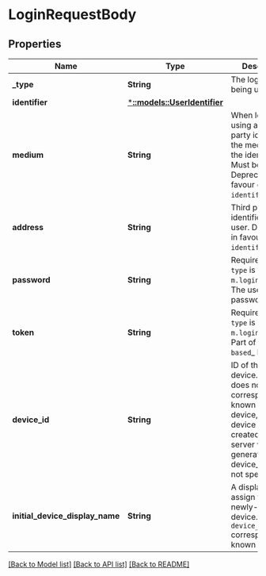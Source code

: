 # LoginRequestBody

## Properties

Name | Type | Description | Notes
------------ | ------------- | ------------- | -------------
**_type** | **String** | The login type being used. | 
**identifier** | [***::models::UserIdentifier**](user_identifier.md) |  | [optional] 
**medium** | **String** | When logging in using a third party identifier, the medium of the identifier. Must be 'email'.  Deprecated in favour of ``identifier``. | [optional] 
**address** | **String** | Third party identifier for the user.  Deprecated in favour of ``identifier``. | [optional] 
**password** | **String** | Required when ``type`` is ``m.login.password``. The user's password. | [optional] 
**token** | **String** | Required when ``type`` is ``m.login.token``. Part of `Token-based`_ login. | [optional] 
**device_id** | **String** | ID of the client device. If this does not correspond to a known client device, a new device will be created. The server will auto-generate a device_id if this is not specified. | [optional] 
**initial_device_display_name** | **String** | A display name to assign to the newly-created device. Ignored if ``device_id`` corresponds to a known device. | [optional] 

[[Back to Model list]](../README.md#documentation-for-models) [[Back to API list]](../README.md#documentation-for-api-endpoints) [[Back to README]](../README.md)


